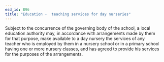 ```yaml
---
esd_id: 896
title: "Education -  teaching services for day nurseries"
---
```


Subject to the concurrence of the governing body of the school, a local education authority may, in accordance with arrangements made by them for that purpose, make available to a day nursery the services of any teacher who is employed by them in a nursery school or in a primary school having one or more nursery classes, and has agreed to provide his services for the purposes of the arrangements.

